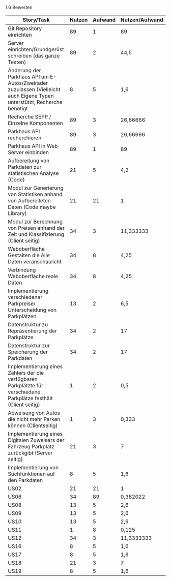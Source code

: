 1.6 Bewerten

| Story/Task | Nutzen | Aufwand | Nutzen/Aufwand |
| --- | --- | --- | --- |
| Git Repository einrichten| 89 | 1 | 89 |
| Server einrichten/Grundgerüst schreiben (das ganze Testen)| 89 | 2 | 44,5 |
| Änderung der Parkhaus API um E-Autos/Zweiräder zuzulassen (Vielleicht auch Eigene Typen unterstützt, Recherche benötigt | 8 | 5 | 1,6 |
| Recherche SEPP / Einzelne Komponenten | 89 | 3 | 26,66666 |
| Parkhaus API recherchieren | 89 | 3 | 26,66666 |
| Parkhaus API in Web Server einbinden | 89 | 1 | 89 |
| Aufbereitung von Parkdaten zur statistischen Analyse (Code) | 21 | 5 | 4,2 |
| Modul zur Generierung von Statistiken anhand von Aufbereiteten Daten (Code maybe Library) | 21 | 21 | 1 |
| Modul zur Berechnung von Preisen anhand der Zeit und Klassifizierung (Client seitig) | 34 | 3 | 11,333333 |
| Weboberfläche Gestalten die Alle Daten veranschaulicht | 34 | 8 | 4,25 |
| Verbindung Weboberfläche reale Daten | 34 | 8 | 4,25 |
| Implementierung verschiedener Parkpreise/ Unterscheidung von Parkplätzen | 13 | 2 | 6,5 |
| Datenstruktur zu Repräsentierung der Parkplätze | 34 | 2 | 17 |
| Datenstruktur zur Speicherung der Parkdaten | 34 | 2 | 17 |
| Implementierung eines Zählers der die verfügbaren Parkplätzte für verschiedene Parkplätze festhält (Client seitig) | 1 | 2 | 0,5 |
| Abweisung von Autos die nicht mehr Parken können (Clientseitig) | 1 | 3 | 0,333 |
| Implementierung eines Digitalen Zuweisers der Fahrzeug Parkplatz zurückgibt (Server seitig) | 21 | 3 | 7 |
| Implementierung von Suchfunktionen auf den Parkdaten | 8 | 5 | 1,6 |
| US02 | 21 | 21 | 1 |
| US06 | 34 | 89 | 0,382022 |
| US08 | 13 | 5 | 2,6 |
| US09 | 13 | 5 | 2,6 |
| US10 | 13 | 5 | 2,6 |
| US11 | 1 | 8 | 0,125 |
| US12 | 34 | 3 | 11,3333333 |
| US16 | 8 | 5 | 1,6 |
| US17 | 8 | 5 | 1,6 |
| US18 | 21 | 3 | 7 |
| US19 | 8 | 5 | 1,6 |
